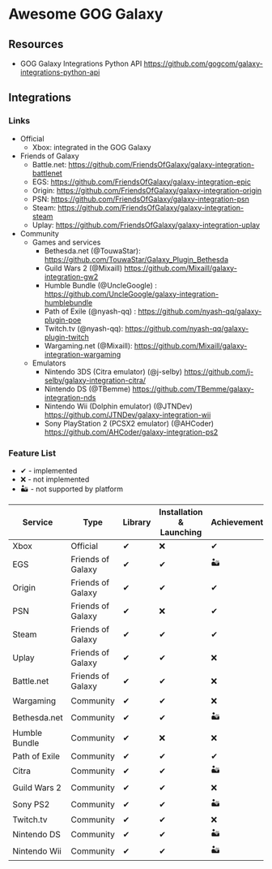 # Awesome GOG Galaxy

## Resources

* GOG Galaxy Integrations Python API https://github.com/gogcom/galaxy-integrations-python-api

## Integrations

### Links

* Official
   * Xbox: integrated in the GOG Galaxy
* Friends of Galaxy
   * Battle.net: https://github.com/FriendsOfGalaxy/galaxy-integration-battlenet
   * EGS: https://github.com/FriendsOfGalaxy/galaxy-integration-epic
   * Origin: https://github.com/FriendsOfGalaxy/galaxy-integration-origin
   * PSN: https://github.com/FriendsOfGalaxy/galaxy-integration-psn
   * Steam: https://github.com/FriendsOfGalaxy/galaxy-integration-steam
   * Uplay: https://github.com/FriendsOfGalaxy/galaxy-integration-uplay
* Community
   * Games and services
      * Bethesda.net (@TouwaStar): https://github.com/TouwaStar/Galaxy_Plugin_Bethesda
      * Guild Wars 2 (@Mixaill) https://github.com/Mixaill/galaxy-integration-gw2
      * Humble Bundle (@UncleGoogle) : https://github.com/UncleGoogle/galaxy-integration-humblebundle   
      * Path of Exile (@nyash-qq) : https://github.com/nyash-qq/galaxy-plugin-poe
      * Twitch.tv (@nyash-qq): https://github.com/nyash-qq/galaxy-plugin-twitch
      * Wargaming.net (@Mixaill): https://github.com/Mixaill/galaxy-integration-wargaming   
   * Emulators
      * Nintendo 3DS (Citra emulator) (@j-selby) https://github.com/j-selby/galaxy-integration-citra/
      * Nintendo DS (@TBemme) https://github.com/TBemme/galaxy-integration-nds
      * Nintendo Wii (Dolphin emulator) (@JTNDev) https://github.com/JTNDev/galaxy-integration-wii
      * Sony PlayStation 2 (PCSX2 emulator) (@AHCoder) https://github.com/AHCoder/galaxy-integration-ps2
   

### Feature List

* ✔ - implemented
* ❌ - not implemented
* 🏜️ - not supported by platform

Service       | Type                | Library  | Installation & Launching | Achievements | Game Time | Friends Recommendations |
------------- | ------------------- |--------- | ------------------------ | ------------ | --------- | ----------------------- |
Xbox          | Official            | ✔        | ❌                      | ✔           | ✔         | ✔                     |
EGS           | Friends of Galaxy   | ✔        | ✔                       | 🏜️          | ❌        | ✔                     |
Origin        | Friends of Galaxy   | ✔        | ✔                       | ✔           | ✔         | ✔                     |
PSN           | Friends of Galaxy   | ✔        | ❌                      | ✔           | ❌        | ✔                     |
Steam         | Friends of Galaxy   | ✔        | ✔                       | ✔           | ✔         | ✔                     |
Uplay         | Friends of Galaxy   | ✔        | ✔                       | ❌          | ✔         | ✔                     |
Battle.net    | Friends of Galaxy   | ✔        | ✔                       | ❌          | ❌        | ✔                     |
Wargaming     | Community           | ✔        | ✔                       | ❌          | 🏜️        | ✔                     |
Bethesda.net  | Community           | ✔        | ✔                       | 🏜️          | 🏜️        | 🏜️                    |
Humble Bundle | Community           | ✔        | ❌                      | ❌          | ❌        | ❌                    |
Path of Exile | Community           | ✔        | ✔                       | ✔           | ❌        | ❌                    |
Citra         | Community           | ✔        | ✔                       | 🏜️          | ❌        | 🏜️                    |
Guild Wars 2  | Community           | ✔        | ✔                       | ❌          | ✔         | 🏜️                    |
Sony PS2      | Community           | ✔        | ✔                       | 🏜️          | ❌        | 🏜️                    |
Twitch.tv     | Community           | ✔        | ✔                       | ❌          | ❌        | ❌                    |
Nintendo DS   | Community           | ✔        | ✔                       | 🏜️          | ❌        | 🏜️                    |
Nintendo Wii  | Community           | ✔        | ✔                       | 🏜️          | ❌        | 🏜️                    |
